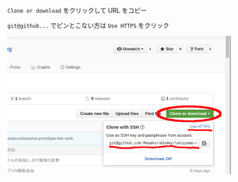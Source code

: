 `Clone or download` をクリックして URL をコピー

`git@github...` でピンとこない方は `Use HTTPS` をクリック

![Copy Clone Url](resources/github-clone-url.jpg)
